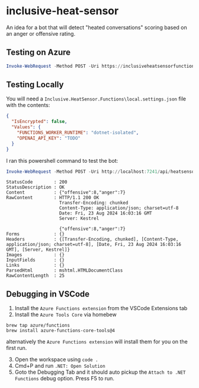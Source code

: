 # inclusive-heat-sensor

An idea for a bot that will detect "heated conversations" scoring based on an anger or offensive rating.

## Testing on Azure

```powershell
Invoke-WebRequest -Method POST -Uri https://inclusiveheatsensorfunctions.azurewebsites.net/api/heatsensor -ContentType "application/json" -Body "{ 'comment': 'THIS PROJECT IS TERRIBLE'}"
```

## Testing Locally

You will need a `Inclusive.HeatSensor.Functions\local.settings.json` file with the contents:

```json
{
  "IsEncrypted": false,
  "Values": {
    "FUNCTIONS_WORKER_RUNTIME": "dotnet-isolated",
    "OPENAI_API_KEY": "TODO"
  }
}
```

I ran this powershell command to test the bot:

```powershell
Invoke-WebRequest -Method POST -Uri http://localhost:7241/api/heatsensor -ContentType "application/json" -Body "{ 'comment': 'THIS PROJECT IS TERRIBLE'}"
```
```
StatusCode        : 200
StatusDescription : OK
Content           : {"offensive":8,"anger":7}
RawContent        : HTTP/1.1 200 OK
                    Transfer-Encoding: chunked
                    Content-Type: application/json; charset=utf-8
                    Date: Fri, 23 Aug 2024 16:03:16 GMT
                    Server: Kestrel

                    {"offensive":8,"anger":7}
Forms             : {}
Headers           : {[Transfer-Encoding, chunked], [Content-Type, application/json; charset=utf-8], [Date, Fri, 23 Aug 2024 16:03:16 GMT], [Server, Kestrel]}
Images            : {}
InputFields       : {}
Links             : {}
ParsedHtml        : mshtml.HTMLDocumentClass
RawContentLength  : 25
```

## Debugging in VSCode

1. Install the `Azure Functions extension` from the VSCode Extensions tab
2. Install the `Azure Tools Core` via homebew
  ```
brew tap azure/functions
brew install azure-functions-core-tools@4
  ```
  alternatively the `Azure Functions extension` will install them for you on the first run.
  
3. Open the workspace using `code .` 
4. Cmd+P and run `.NET: Open Solution`
5. Goto the Debugging Tab and it should auto pickup the `Attach to .NET Functions` debug option. Press F5 to run. 
